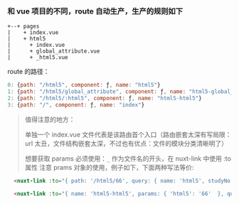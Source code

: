 ### 和 vue 项目的不同，route 自动生产，生产的规则如下
```
+--+ pages
|    + index.vue
|    + html5
|      + index.vue
|      + global_attribute.vue
|      + _html5.vue
```

route 的路径：
```js
0: {path: "/html5", component: ƒ, name: "html5"}
1: {path: "/html5/global_attribute", component: ƒ, name: "html5-global_attribute"}
2: {path: "/html5/:html5", component: ƒ, name: "html5-html5"}
3: {path: "/", component: ƒ, name: "index"}
```
  > 值得注意的地方：
  >
  > 单独一个 index.vue 文件代表是该路由首个入口（路由嵌套太深有写局限：url 太丑，文件结构嵌套太深，不过也有优点：文件的模块分类清晰明了）
  >
  > 想要获取 params 必须使用：```_``` 作为文件名的开头，在 nuxt-link 中使用 :to 属性 注意 prams 对象的使用，例子如下，下面两种写法等价:


```html
  <nuxt-link :to="{ path: '/html5/66', query: { name: 'html5', studyNo: '1' } }">html5-study</nuxt-link>
```

```html
  <nuxt-link :to="{ name: 'html5-html5', params: { 'html5': '66'  }, query: { name: 'html5', studyNo: '1' } }">html5-study</nuxt-link>
```
